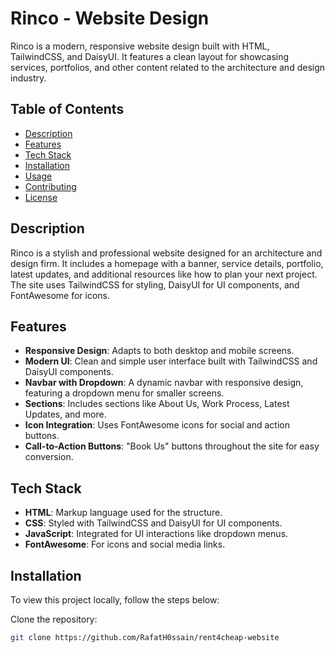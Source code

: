 # Rinco - Website Design

Rinco is a modern, responsive website design built with HTML, TailwindCSS, and DaisyUI. It features a clean layout for showcasing services, portfolios, and other content related to the architecture and design industry.

## Table of Contents

- [Description](#description)
- [Features](#features)
- [Tech Stack](#tech-stack)
- [Installation](#installation)
- [Usage](#usage)
- [Contributing](#contributing)
- [License](#license)

## Description

Rinco is a stylish and professional website designed for an architecture and design firm. It includes a homepage with a banner, service details, portfolio, latest updates, and additional resources like how to plan your next project. The site uses TailwindCSS for styling, DaisyUI for UI components, and FontAwesome for icons.

## Features

- **Responsive Design**: Adapts to both desktop and mobile screens.
- **Modern UI**: Clean and simple user interface built with TailwindCSS and DaisyUI components.
- **Navbar with Dropdown**: A dynamic navbar with responsive design, featuring a dropdown menu for smaller screens.
- **Sections**: Includes sections like About Us, Work Process, Latest Updates, and more.
- **Icon Integration**: Uses FontAwesome icons for social and action buttons.
- **Call-to-Action Buttons**: "Book Us" buttons throughout the site for easy conversion.

## Tech Stack

- **HTML**: Markup language used for the structure.
- **CSS**: Styled with TailwindCSS and DaisyUI for UI components.
- **JavaScript**: Integrated for UI interactions like dropdown menus.
- **FontAwesome**: For icons and social media links.

## Installation

To view this project locally, follow the steps below:

 Clone the repository:
   ```bash
   git clone https://github.com/RafatH0ssain/rent4cheap-website
